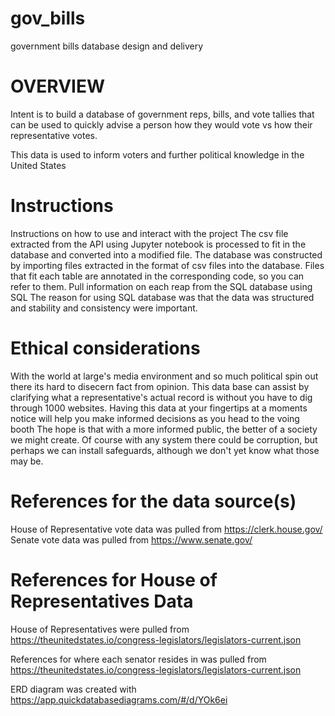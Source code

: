# gov_bills
government bills database design and delivery

# OVERVIEW
Intent is to build a database of government reps, bills, and vote tallies that can be used to quickly advise a person how they would vote vs how their representative votes. 

This data is used to inform voters and further political knowledge in the United States


# Instructions
Instructions on how to use and interact with the project
The csv file extracted from the API using Jupyter notebook is processed to fit in the database and converted into a modified file.
The database was constructed by importing files extracted in the format of csv files into the database. Files that fit each table are annotated in the corresponding code, so you can refer to them.
Pull information on each reap from the SQL database using SQL
The reason for using SQL database was that the data was structured and stability and consistency were important.


# Ethical considerations 
With the world at large's media environment and so much political spin out there its hard to disecern fact from opinion.
This data base can assist by clarifying what a representative's actual record is without you have to dig through 1000 websites.
Having this data at your fingertips at a moments notice will help you make informed decisions as you head to the voing booth
The hope is that with a more informed public, the better of a society we might create.
Of course with any system there could be corruption, but perhaps we can install safeguards, although we don't yet know what those may be.

# References for the data source(s)
House of Representative vote data was pulled from https://clerk.house.gov/
Senate vote data was pulled from https://www.senate.gov/

# References for House of Representatives Data
House of Representatives were pulled from https://theunitedstates.io/congress-legislators/legislators-current.json

References for where each senator resides in was pulled from https://theunitedstates.io/congress-legislators/legislators-current.json

ERD diagram was created with https://app.quickdatabasediagrams.com/#/d/YOk6ei
